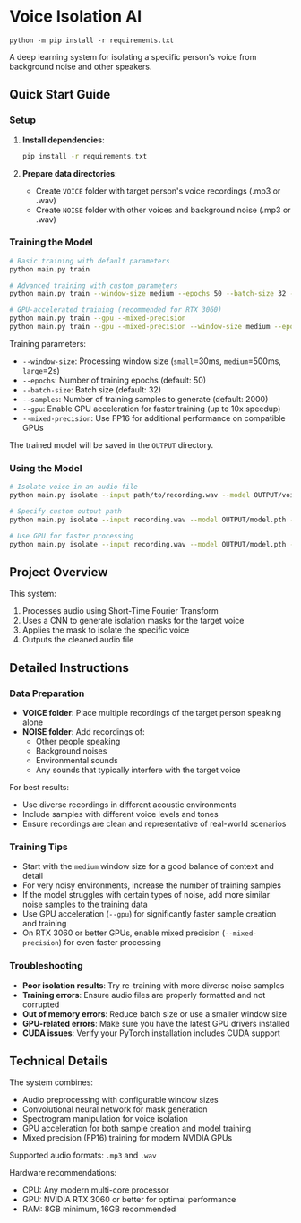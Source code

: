 # Voice Isolation AI

```
python -m pip install -r requirements.txt
```

A deep learning system for isolating a specific person's voice from background noise and other speakers.

## Quick Start Guide

### Setup

1. **Install dependencies**:

   ```bash
   pip install -r requirements.txt
   ```

2. **Prepare data directories**:
   - Create `VOICE` folder with target person's voice recordings (.mp3 or .wav)
   - Create `NOISE` folder with other voices and background noise (.mp3 or .wav)

### Training the Model

```bash
# Basic training with default parameters
python main.py train

# Advanced training with custom parameters
python main.py train --window-size medium --epochs 50 --batch-size 32 --samples 2000

# GPU-accelerated training (recommended for RTX 3060)
python main.py train --gpu --mixed-precision
python main.py train --gpu --mixed-precision --window-size medium --epochs 50 --batch-size 32 --samples 2000
```

Training parameters:

- `--window-size`: Processing window size (`small`=30ms, `medium`=500ms, `large`=2s)
- `--epochs`: Number of training epochs (default: 50)
- `--batch-size`: Batch size (default: 32)
- `--samples`: Number of training samples to generate (default: 2000)
- `--gpu`: Enable GPU acceleration for faster training (up to 10x speedup)
- `--mixed-precision`: Use FP16 for additional performance on compatible GPUs

The trained model will be saved in the `OUTPUT` directory.

### Using the Model

```bash
# Isolate voice in an audio file
python main.py isolate --input path/to/recording.wav --model OUTPUT/voice_isolation_model.pth

# Specify custom output path
python main.py isolate --input recording.wav --model OUTPUT/model.pth --output isolated_voice.wav

# Use GPU for faster processing
python main.py isolate --input recording.wav --model OUTPUT/model.pth --gpu
```

## Project Overview

This system:

1. Processes audio using Short-Time Fourier Transform
2. Uses a CNN to generate isolation masks for the target voice
3. Applies the mask to isolate the specific voice
4. Outputs the cleaned audio file

## Detailed Instructions

### Data Preparation

- **VOICE folder**: Place multiple recordings of the target person speaking alone
- **NOISE folder**: Add recordings of:
  - Other people speaking
  - Background noises
  - Environmental sounds
  - Any sounds that typically interfere with the target voice

For best results:

- Use diverse recordings in different acoustic environments
- Include samples with different voice levels and tones
- Ensure recordings are clean and representative of real-world scenarios

### Training Tips

- Start with the `medium` window size for a good balance of context and detail
- For very noisy environments, increase the number of training samples
- If the model struggles with certain types of noise, add more similar noise samples to the training data
- Use GPU acceleration (`--gpu`) for significantly faster sample creation and training
- On RTX 3060 or better GPUs, enable mixed precision (`--mixed-precision`) for even faster processing

### Troubleshooting

- **Poor isolation results**: Try re-training with more diverse noise samples
- **Training errors**: Ensure audio files are properly formatted and not corrupted
- **Out of memory errors**: Reduce batch size or use a smaller window size
- **GPU-related errors**: Make sure you have the latest GPU drivers installed
- **CUDA issues**: Verify your PyTorch installation includes CUDA support

## Technical Details

The system combines:

- Audio preprocessing with configurable window sizes
- Convolutional neural network for mask generation
- Spectrogram manipulation for voice isolation
- GPU acceleration for both sample creation and model training
- Mixed precision (FP16) training for modern NVIDIA GPUs

Supported audio formats: `.mp3` and `.wav`

Hardware recommendations:

- CPU: Any modern multi-core processor
- GPU: NVIDIA RTX 3060 or better for optimal performance
- RAM: 8GB minimum, 16GB recommended
